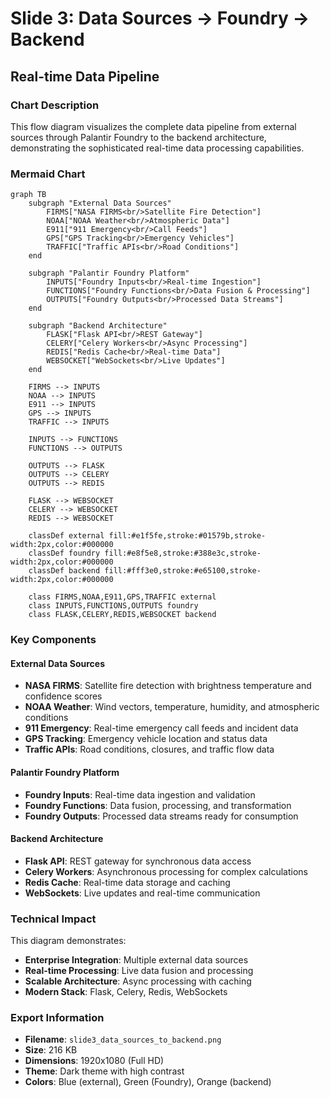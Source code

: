 # Slide 3: Data Sources → Foundry → Backend

## Real-time Data Pipeline

### Chart Description
This flow diagram visualizes the complete data pipeline from external sources through Palantir Foundry to the backend architecture, demonstrating the sophisticated real-time data processing capabilities.

### Mermaid Chart

```mermaid
graph TB
    subgraph "External Data Sources"
        FIRMS["NASA FIRMS<br/>Satellite Fire Detection"]
        NOAA["NOAA Weather<br/>Atmospheric Data"]
        E911["911 Emergency<br/>Call Feeds"]
        GPS["GPS Tracking<br/>Emergency Vehicles"]
        TRAFFIC["Traffic APIs<br/>Road Conditions"]
    end
    
    subgraph "Palantir Foundry Platform"
        INPUTS["Foundry Inputs<br/>Real-time Ingestion"]
        FUNCTIONS["Foundry Functions<br/>Data Fusion & Processing"]
        OUTPUTS["Foundry Outputs<br/>Processed Data Streams"]
    end
    
    subgraph "Backend Architecture"
        FLASK["Flask API<br/>REST Gateway"]
        CELERY["Celery Workers<br/>Async Processing"]
        REDIS["Redis Cache<br/>Real-time Data"]
        WEBSOCKET["WebSockets<br/>Live Updates"]
    end
    
    FIRMS --> INPUTS
    NOAA --> INPUTS
    E911 --> INPUTS
    GPS --> INPUTS
    TRAFFIC --> INPUTS
    
    INPUTS --> FUNCTIONS
    FUNCTIONS --> OUTPUTS
    
    OUTPUTS --> FLASK
    OUTPUTS --> CELERY
    OUTPUTS --> REDIS
    
    FLASK --> WEBSOCKET
    CELERY --> WEBSOCKET
    REDIS --> WEBSOCKET
    
    classDef external fill:#e1f5fe,stroke:#01579b,stroke-width:2px,color:#000000
    classDef foundry fill:#e8f5e8,stroke:#388e3c,stroke-width:2px,color:#000000
    classDef backend fill:#fff3e0,stroke:#e65100,stroke-width:2px,color:#000000
    
    class FIRMS,NOAA,E911,GPS,TRAFFIC external
    class INPUTS,FUNCTIONS,OUTPUTS foundry
    class FLASK,CELERY,REDIS,WEBSOCKET backend
```

### Key Components

#### External Data Sources
- **NASA FIRMS**: Satellite fire detection with brightness temperature and confidence scores
- **NOAA Weather**: Wind vectors, temperature, humidity, and atmospheric conditions
- **911 Emergency**: Real-time emergency call feeds and incident data
- **GPS Tracking**: Emergency vehicle location and status data
- **Traffic APIs**: Road conditions, closures, and traffic flow data

#### Palantir Foundry Platform
- **Foundry Inputs**: Real-time data ingestion and validation
- **Foundry Functions**: Data fusion, processing, and transformation
- **Foundry Outputs**: Processed data streams ready for consumption

#### Backend Architecture
- **Flask API**: REST gateway for synchronous data access
- **Celery Workers**: Asynchronous processing for complex calculations
- **Redis Cache**: Real-time data storage and caching
- **WebSockets**: Live updates and real-time communication

### Technical Impact
This diagram demonstrates:
- **Enterprise Integration**: Multiple external data sources
- **Real-time Processing**: Live data fusion and processing
- **Scalable Architecture**: Async processing with caching
- **Modern Stack**: Flask, Celery, Redis, WebSockets

### Export Information
- **Filename**: `slide3_data_sources_to_backend.png`
- **Size**: 216 KB
- **Dimensions**: 1920x1080 (Full HD)
- **Theme**: Dark theme with high contrast
- **Colors**: Blue (external), Green (Foundry), Orange (backend)
